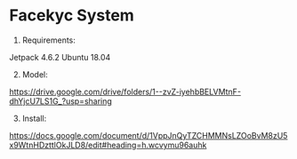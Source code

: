 # Facekyc System

1. Requirements:

Jetpack 4.6.2
Ubuntu 18.04

2. Model:

https://drive.google.com/drive/folders/1--zvZ-iyehbBELVMtnF-dhYjcU7LS1G_?usp=sharing

3. Install:

https://docs.google.com/document/d/1VppJnQyTZCHMMNsLZOoBvM8zU5x9WtnHDzttlOkJLD8/edit#heading=h.wcvymu96auhk
